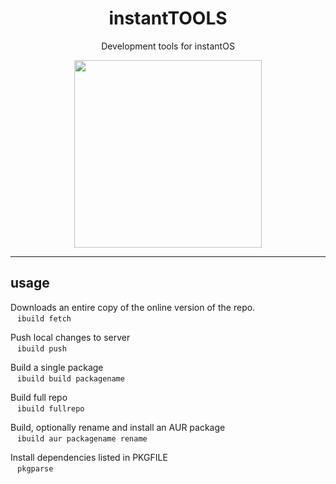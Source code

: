 <div align="center">
    <h1>instantTOOLS</h1>
    <p>Development tools for instantOS</p>
    <img width="300" height="300" src="https://raw.githubusercontent.com/instantOS/instantLOGO/master/png/tools.png">
</div>

--------  

## usage 

Downloads an entire copy of the online version of the repo.  
` `  ` ibuild fetch `  ` ` 

Push local changes to server  
` `  ` ibuild push `  ` ` 

Build a single package  
` `  ` ibuild build packagename `  ` ` 

Build full repo  
` `  ` ibuild fullrepo `  ` ` 

Build, optionally rename and install an AUR package  
` `  ` ibuild aur packagename rename `  ` ` 

Install dependencies listed in PKGFILE  
` `  ` pkgparse `  ` ` 

